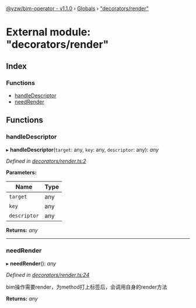 [@yzw/bim-operator - v1.1.0](../README.md) › [Globals](../globals.md) › ["decorators/render"](_decorators_render_.md)

# External module: "decorators/render"

## Index

### Functions

* [handleDescriptor](_decorators_render_.md#handledescriptor)
* [needRender](_decorators_render_.md#needrender)

## Functions

###  handleDescriptor

▸ **handleDescriptor**(`target`: any, `key`: any, `descriptor`: any): *any*

*Defined in [decorators/render.ts:2](https://github.com/youkaisteve/bim-operator/blob/0268664/src/decorators/render.ts#L2)*

**Parameters:**

Name | Type |
------ | ------ |
`target` | any |
`key` | any |
`descriptor` | any |

**Returns:** *any*

___

###  needRender

▸ **needRender**(): *any*

*Defined in [decorators/render.ts:24](https://github.com/youkaisteve/bim-operator/blob/0268664/src/decorators/render.ts#L24)*

bim操作需要render，为method打上标签后，会调用自身的render方法

**Returns:** *any*

